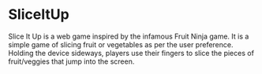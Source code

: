 # SliceItUp

Slice It Up is a web game inspired by the infamous Fruit Ninja game.
It is a simple game of slicing fruit or vegetables as per the user preference.
Holding the device sideways, players use their fingers to slice the pieces of fruit/veggies that jump into the screen. 
